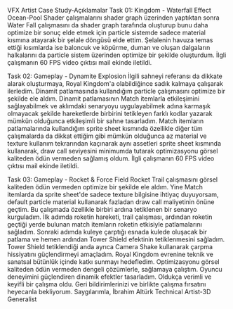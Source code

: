 VFX Artist Case Study-Açıklamalar
Task 01: Kingdom - Waterfall Effect
Ocean-Pool Shader çalışmalarını shader graph üzerinden yaptıktan sonra Water Fall çalışmasını da shader graph tarafında oluşturup bunu daha optimize bir sonuç elde etmek için particle sistemde sadece material kısmına atayarak bir şelale döngüsü elde ettim.
Şelalenin havuza temas ettiği kısımlarda ise baloncuk ve köpürme, duman ve oluşan dalgaların halkalarını da particle sistem üzerinden optimize bir şekilde oluşturdum.
İlgli çalışmanın 60 FPS video çıktısı mail ekinde iletildi.

Task 02: Gameplay - Dynamite Explosion
İlgili sahneyi referansı da dikkate alarak oluşturmaya, Royal Kingdom'a olabildiğince sadık kalmaya çalışarak ilerledim.
Dinamit patlamasında kullandığım particle çalışmasını optimize bir şekilde ele aldım.
Dinamit patlamasının Match itemlarla etkileşimini sağlayabilmek ve aklımdaki senaryoyu uygulayabilmek adına karmaşık olmayacak şekilde hareketlerde birbirini tetikleyen farklı kodlar yazarak mümkün olduğunca etkileşimli bir sahne tasarladım.
Match itemların patlamalarında kullandığım sprite sheet kısmında özellikle diğer tüm çalışmalarda da dikkat ettiğim gibi mümkün olduğunca az material ve texture kullanım tekrarından kaçınarak aynı assetleri sprite sheet kısmında kullanarak,
draw call seviyesini minimumda tutarak optimizasyonu görsel kaliteden ödün vermeden sağlamış oldum.
İlgli çalışmanın 60 FPS video çıktısı mail ekinde iletildi.

Task 03: Gameplay - Rocket & Force Field
Rocket Trail çalışmasını görsel kaliteden ödün vermeden optimize bir şekilde ele aldım. Yine Match itemlarda da sprite sheet'de sadece texture bilgisine ihtiyaç duyuyorsam, default particle material kullanarak fazladan draw call maliyetinin önüne geçtim.
Bu çalışmada özellikle birbiri ardına tetiklenen bir senaryo kurguladım. İlk adımda roketin hareketi, trail çalışması, ardından roketin geçtiği yerde bulunan match itemların roketin etkisiyle patlamalarını sağladım.
Sonraki adımda kuleye çarptığı esnada kulede oluşacak bir patlama ve hemen ardından Tower Shield efektinin tetiklenmesini sağladım. Tower Shield tetiklendiği anda ayrıca Camera Shake kullanarak çarpma hissiyatını güçlendirmeyi amaçladım.
Royal Kingdom evrenine teknik ve sanatsal bütünlük içinde katkı sunmayı hedefledim. Optimizasyonu görsel kaliteden ödün vermeden dengeli çözümlerle, sağlamaya çalıştım.
Oyuncu deneyimini güçlendiren dinamik efektler tasarladım. Oldukça verimli ve keyifli bir çalışma oldu.
Geri bildirimlerinizi ve birlikte çalışma fırsatını heyecanla bekliyorum.
Saygılarımla,
İbrahim Altürk
Technical Artist-3D Generalist
